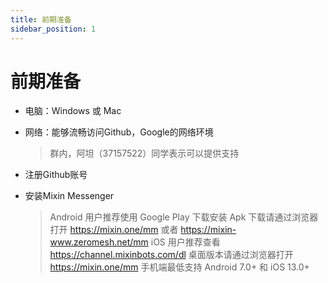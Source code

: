 ```yaml
---
title: 前期准备
sidebar_position: 1
---
```


# 前期准备

* 电脑：Windows 或 Mac

* 网络：能够流畅访问Github，Google的网络环境

	> 群内，阿坦（37157522）同学表示可以提供支持

* 注册Github账号

* 安装Mixin Messenger

  > Android 用户推荐使用 Google Play 下载安装
  > Apk 下载请通过浏览器打开 https://mixin.one/mm 或者 https://mixin-www.zeromesh.net/mm
  >iOS 用户推荐查看 https://channel.mixinbots.com/dl
  >桌面版本请通过浏览器打开 https://mixin.one/mm
  >手机端最低支持 Android 7.0+ 和 iOS 13.0+